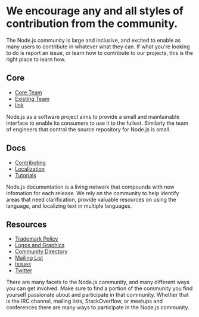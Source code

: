 # We encourage any and all styles of contribution from the community.

The Node.js community is large and inclusive, and excited to enable as many users to contribute in whatever what they can. If what you're looking to do is report an issue, or learn how to contribute to our projects, this is the right place to learn how.

## Core

* [Core Team](/community/core-team/)
* [Existing Team](/community/existing-team/)
* [link](http://test.com)

Node.js as a software project aims to provide a small and maintainable interface to enable its consumers to use it to the fullest. Similarly the team of engineers that control the source repository for Node.js is small.

## Docs

* [Contributing](/documentation/contributing/)
* [Localization](/documentation/localization/)
* [Tutorials](/documentation/tutorials/)

Node.js documentation is a living network that compounds with new infomation for each release. We rely on the community to help identify areas that need clarification, provide valuable resources on using the language, and localizing text in multiple languages.

## Resources

* [Trademark Policy](/community/resources/trademark/)
* [Logos and Graphics](/community/resources/logos/)
* [Community Directory](/community/directory/)
* [Mailing List](http://groups.google.com/group/nodejs)
* [Issues](https://github.com/joyent/node/issues)
* [Twitter](https://twitter.com/nodejs)

There are many facets to the Node.js community, and many different ways you can get involved. Make sure to find a portion of the community you find yourself passionate about and participate in that community. Whether that is the IRC channel, mailing lists, StackOverflow, or meetups and conferences there are many ways to participate in the Node.js community.

